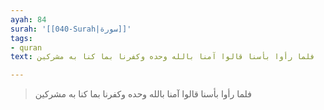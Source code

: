 ```yaml
---
ayah: 84
surah: '[[040-Surah|سورة]]'
tags:
- quran
text: فلما رأوا بأسنا قالوا آمنا بالله وحده وكفرنا بما كنا به مشركين

---
```

> فلما رأوا بأسنا قالوا آمنا بالله وحده وكفرنا بما كنا به مشركين
